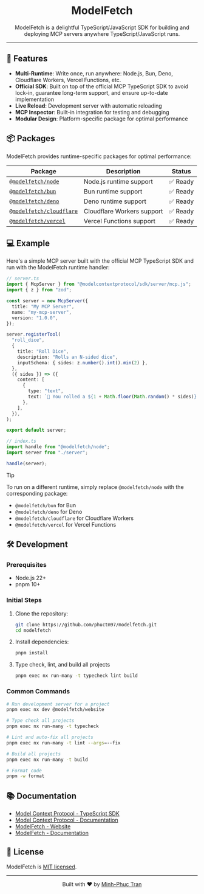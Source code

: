 <div align="center">
  <h1>ModelFetch</h1>
  <p>ModelFetch is a delightful TypeScript/JavaScript SDK for building and deploying MCP servers anywhere TypeScript/JavaScript runs.</p>
</div>

---

## 🚀 Features

- **Multi-Runtime**: Write once, run anywhere: Node.js, Bun, Deno, Cloudflare Workers, Vercel Functions, etc.
- **Official SDK**: Built on top of the official MCP TypeScript SDK to avoid lock-in, guarantee long-term support, and ensure up-to-date implementation
- **Live Reload**: Development server with automatic reloading
- **MCP Inspector**: Built-in integration for testing and debugging
- **Modular Design**: Platform-specific package for optimal performance

## 📦 Packages

ModelFetch provides runtime-specific packages for optimal performance:

| Package                                                | Description                | Status   |
| ------------------------------------------------------ | -------------------------- | -------- |
| [`@modelfetch/node`](libs/modelfetch-node)             | Node.js runtime support    | ✅ Ready |
| [`@modelfetch/bun`](libs/modelfetch-bun)               | Bun runtime support        | ✅ Ready |
| [`@modelfetch/deno`](libs/modelfetch-deno)             | Deno runtime support       | ✅ Ready |
| [`@modelfetch/cloudflare`](libs/modelfetch-cloudflare) | Cloudflare Workers support | ✅ Ready |
| [`@modelfetch/vercel`](libs/modelfetch-vercel)         | Vercel Functions support   | ✅ Ready |

## 💻 Example

Here's a simple MCP server built with the official MCP TypeScript SDK and run with the ModelFetch runtime handler:

```typescript
// server.ts
import { McpServer } from "@modelcontextprotocol/sdk/server/mcp.js";
import { z } from "zod";

const server = new McpServer({
  title: "My MCP Server",
  name: "my-mcp-server",
  version: "1.0.0",
});

server.registerTool(
  "roll_dice",
  {
    title: "Roll Dice",
    description: "Rolls an N-sided dice",
    inputSchema: { sides: z.number().int().min(2) },
  },
  ({ sides }) => ({
    content: [
      {
        type: "text",
        text: `🎲 You rolled a ${1 + Math.floor(Math.random() * sides)}!`,
      },
    ],
  }),
);

export default server;
```

```typescript
// index.ts
import handle from "@modelfetch/node";
import server from "./server";

handle(server);
```

> [!TIP]
> To run on a different runtime, simply replace `@modelfetch/node` with the corresponding package:
>
> - `@modelfetch/bun` for Bun
> - `@modelfetch/deno` for Deno
> - `@modelfetch/cloudflare` for Cloudflare Workers
> - `@modelfetch/vercel` for Vercel Functions

## 🛠️ Development

### Prerequisites

- Node.js 22+
- pnpm 10+

### Initial Steps

1. Clone the repository:

   ```bash
   git clone https://github.com/phuctm97/modelfetch.git
   cd modelfetch
   ```

2. Install dependencies:

   ```bash
   pnpm install
   ```

3. Type check, lint, and build all projects
   ```bash
   pnpm exec nx run-many -t typecheck lint build
   ```

### Common Commands

```bash
# Run development server for a project
pnpm exec nx dev @modelfetch/website

# Type check all projects
pnpm exec nx run-many -t typecheck

# Lint and auto-fix all projects
pnpm exec nx run-many -t lint --args=--fix

# Build all projects
pnpm exec nx run-many -t build

# Format code
pnpm -w format
```

## 📚 Documentation

- [Model Context Protocol - TypeScript SDK](https://github.com/modelcontextprotocol/typescript-sdk)
- [Model Context Protocol - Documentation](https://modelcontextprotocol.io)
- [ModelFetch - Website](https://www.modelfetch.com)
- [ModelFetch - Documentation](https://www.modelfetch.com/docs)

## 📄 License

ModelFetch is [MIT licensed](LICENSE).

---

<div align="center">
  <p>Built with ❤️ by <a href="https://x.com/phuctm97">Minh-Phuc Tran</a></p>
</div>
